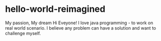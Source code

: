# hello-world-reimagined
My passion, My dream
Hi Eveyone!
I love java programming - to work on real world scenario. 
I believe any problem can have a solution and want to challenge myself.
